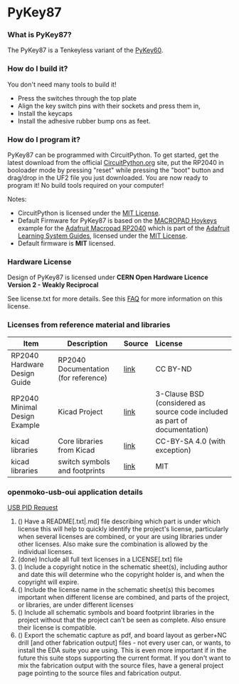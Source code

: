 # PyKey87

### What is PyKey87?
The PyKey87 is a Tenkeyless variant of the [PyKey60](https://github.com/jpconstantineau/PyKey60).




### How do I build it?

You don't need many tools to build it!  
* Press the switches through the top plate
* Align the key switch pins with their sockets and press them in, 
* Install the keycaps
* Install the adhesive rubber bump ons as feet.

### How do I program it?

PyKey87 can be programmed with CircuitPython.  To get started, get the latest download from the official [CircuitPython.org](https://circuitpython.org/) site, put the RP2040 in  booloader mode by pressing "reset" while pressing the "boot" button and drag/drop in the UF2 file you just downloaded. You are now ready to program it! No build tools required on your computer!

Notes: 
* CircuitPython is licensed under the [MIT License](https://github.com/adafruit/circuitpython/blob/main/LICENSE).
* Default Firmware for PyKey87 is based on the [MACROPAD Hoykeys](https://learn.adafruit.com/macropad-hotkeys) example for the [Adafruit Macropad RP2040](https://learn.adafruit.com/adafruit-macropad-rp2040) which is part of the [Adafruit Learning System Guides](https://learn.adafruit.com/), licensed under the [MIT License](https://github.com/adafruit/Adafruit_Learning_System_Guides/blob/main/LICENSE).
* Default firmware is **MIT** licensed.

### Hardware License

Design of PyKey87 is licensed under **CERN Open Hardware Licence Version 2 - Weakly Reciprocal**

See license.txt for more details. See this [FAQ](https://ohwr.org/project/cernohl/wikis/faq#q-copyright-does-not-cover-hardware-how-do-you-implement-strongly-reciprocal-licensing-in-cern-ohl-s) for more information on this license.


### Licenses from reference material and libraries

|  Item  | Description | Source  | License  |
|----|----      | :-----  | :-------- |
| RP2040 Hardware Design Guide  | RP2040 Documentation (for reference) | [link](https://datasheets.raspberrypi.org/rp2040/hardware-design-with-rp2040.pdf) | CC BY-ND |
| RP2040 Minimal Design Example | Kicad Project | [link](https://datasheets.raspberrypi.org/rp2040/Minimal-KiCAD.zip) | 3-Clause BSD (considered as source code included as part of documentation) |
| kicad libraries | Core libraries from Kicad | [link](https://www.kicad.org/libraries/license/) | CC-BY-SA 4.0 (with exception)|
| kicad libraries | switch symbols and footprints | [link](https://github.com/sszczep/kicad-libraries)| MIT | 


### openmoko-usb-oui application details

[USB PID Request](https://github.com/openmoko/openmoko-usb-oui)

1. () Have a README[.txt|.md] file describing which part is under which license this will help to quickly identify the project's license, particularly when several licenses are combined, or your are using libraries under other licenses. Also make sure the combination is allowed by the individual licenses.
2. (done) Include all full text licenses in a LICENSE[.txt] file
3. () Include a copyright notice in the schematic sheet(s), including author and date this will determine who the copyright holder is, and when the copyright will expire.
4. () Include the license name in the schematic sheet(s) this becomes important when different license are combined, and parts of the project, or libraries, are under different licenses
5. () Include all schematic symbols and board footprint libraries in the project without that the project can't be seen as complete. Also ensure their license is compatible.
66. () Export the schematic capture as pdf, and board layout as gerber+NC drill [and other fabrication output] files - not every user can, or wants, to install the EDA suite you are using. This is even more important if in the future this suite stops supporting the current format. If you don't want to mix the fabrication output with the source files, have a general project page pointing to the source files and fabrication output.